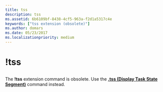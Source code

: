 ```yaml
---
title: tss
description: tss
ms.assetid: 6b6109bf-8438-4cf5-963a-f2d1a5317c4e
keywords: ["tss extension (obsolete)"]
ms.author: domars
ms.date: 05/23/2017
ms.localizationpriority: medium
---
```


# !tss


## <span id="ddk__tss_dbg"></span><span id="DDK__TSS_DBG"></span>


The **!tss** extension command is obsolete. Use the [**.tss (Display Task State Segment)**](-tss--display-task-state-segment-.md) command instead.

 

 





